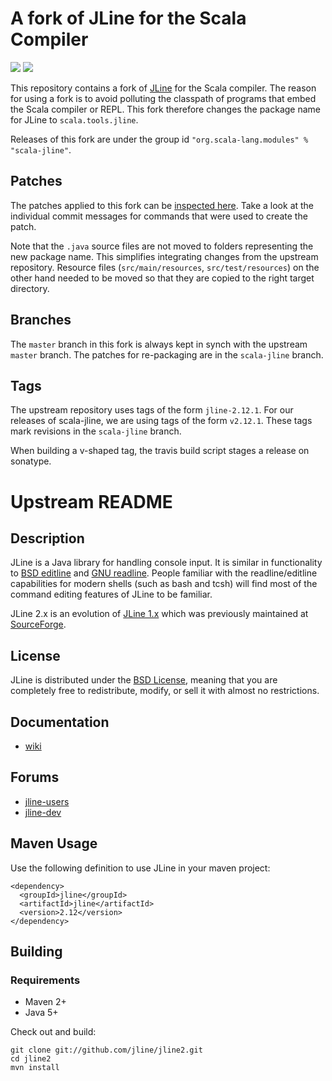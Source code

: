 <!--

    Copyright (c) 2002-2012, the original author or authors.

    This software is distributable under the BSD license. See the terms of the
    BSD license in the documentation provided with this software.

    http://www.opensource.org/licenses/bsd-license.php

-->

# A fork of JLine for the Scala Compiler

[<img src="https://img.shields.io/travis/scala/scala-jline.svg"/>](https://travis-ci.org/scala/scala-jline)
[<img src="https://img.shields.io/maven-central/v/org.scala-lang.modules/scala-jline.svg"/>](http://search.maven.org/#search%7Cga%7C1%7Cg%3Aorg.scala-lang.modules%20a%3Ascala-jline)

This repository contains a fork of [JLine](https://github.com/jline/jline2) for the Scala compiler.
The reason for using a fork is to avoid polluting the classpath of programs that embed the Scala compiler or REPL.
This fork therefore changes the package name for JLine to `scala.tools.jline`.

Releases of this fork are under the group id `"org.scala-lang.modules" % "scala-jline"`.

## Patches

The patches applied to this fork can be [inspected here](https://github.com/jline/jline2/compare/master...scala:scala-jline).
Take a look at the individual commit messages for commands that were used to create the patch.

Note that the `.java` source files are not moved to folders representing the new package name.
This simplifies integrating changes from the upstream repository.
Resource files (`src/main/resources`, `src/test/resources`) on the other hand needed to be moved so that they are copied to the right target directory.

## Branches

The `master` branch in this fork is always kept in synch with the upstream `master` branch.
The patches for re-packaging are in the `scala-jline` branch.

## Tags

The upstream repository uses tags of the form `jline-2.12.1`.
For our releases of scala-jline, we are using tags of the form `v2.12.1`.
These tags mark revisions in the `scala-jline` branch.

When building a v-shaped tag, the travis build script stages a release on sonatype.

# Upstream README

Description
-----------

JLine is a Java library for handling console input. It is similar in functionality to [BSD editline](http://www.thrysoee.dk/editline/) and [GNU readline](http://www.gnu.org/s/readline/). People familiar with the readline/editline capabilities for modern shells (such as bash and tcsh) will find most of the command editing features of JLine to be familiar.

JLine 2.x is an evolution of [JLine 1.x](https://github.com/jline/jline) which was previously maintained at [SourceForge](http://jline.sourceforge.net/).

License
-------

JLine is distributed under the [BSD License](http://www.opensource.org/licenses/bsd-license.php), meaning that you are completely free to redistribute, modify, or sell it with almost no restrictions.

Documentation
-------------

* [wiki](https://github.com/jline/jline2/wiki)

Forums
------

* [jline-users](https://groups.google.com/group/jline-users)
* [jline-dev](https://groups.google.com/group/jline-dev)

Maven Usage
-----------

Use the following definition to use JLine in your maven project:

    <dependency>
      <groupId>jline</groupId>
      <artifactId>jline</artifactId>
      <version>2.12</version>
    </dependency>

Building
--------

### Requirements

* Maven 2+
* Java 5+

Check out and build:

    git clone git://github.com/jline/jline2.git
    cd jline2
    mvn install

